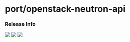 # port/openstack-neutron-api

### Release Info
[![](https://images.microbadger.com/badges/version/port/openstack-neutron-api.svg)](http://microbadger.com/images/port/openstack-neutron-api "Image info @ microbadger.com")
[![](https://images.microbadger.com/badges/image/port/openstack-neutron-api.svg)](http://microbadger.com/images/port/openstack-neutron-api "Image info @ microbadger.com")
[![](https://images.microbadger.com/badges/commit/port/openstack-neutron-api.svg)](http://microbadger.com/images/port/openstack-neutron-api "Image info @ microbadger.com")
